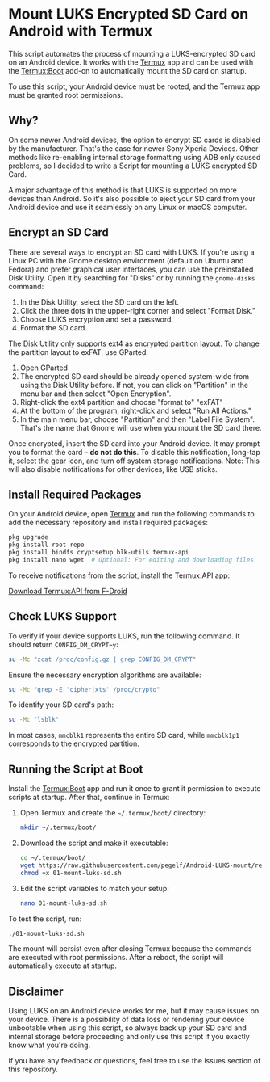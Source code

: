 
# Mount LUKS Encrypted SD Card on Android with Termux

This script automates the process of mounting a LUKS-encrypted SD card on an Android device. It works with the [Termux](https://f-droid.org/packages/com.termux/) app and can be used with the [Termux:Boot](https://f-droid.org/packages/com.termux.boot/) add-on to automatically mount the SD card on startup.

To use this script, your Android device must be rooted, and the Termux app must be granted root permissions.

## Why?
On some newer Android devices, the option to encrypt SD cards is disabled by the manufacturer. That's the case for newer Sony Xperia Devices.
Other methods like re-enabling internal storage formatting using ADB only caused problems, so I decided to write a Script for mounting a LUKS encrypted SD Card.

A major advantage of this method is that LUKS is supported on more devices than Android. So it's also possible to eject your SD card from your Android device and use it seamlessly on any Linux or macOS computer.


## Encrypt an SD Card

There are several ways to encrypt an SD card with LUKS. If you're using a Linux PC with the Gnome desktop environment (default on Ubuntu and Fedora) and prefer graphical user interfaces, you can use the preinstalled Disk Utility. Open it by searching for "Disks" or by running the `gnome-disks` command:

1. In the Disk Utility, select the SD card on the left.
2. Click the three dots in the upper-right corner and select "Format Disk."
3. Choose LUKS encryption and set a password.
4. Format the SD card.


The Disk Utility only supports ext4 as encrypted partition layout. To change the partition layout to exFAT, use GParted:
1. Open GParted
2. The encrypted SD card should be already opened system-wide from using the Disk Utility before. If not, you can click on "Partition" in the menu bar and then select "Open Encryption".
3. Right-click the ext4 partition and choose "format to" "exFAT"
4. At the bottom of the program, right-click and select "Run All Actions."
5. In the main menu bar, choose "Partition" and then "Label File System". That's the name that Gnome will use when you mount the SD card there.

Once encrypted, insert the SD card into your Android device. It may prompt you to format the card – **do not do this**. To disable this notification, long-tap it, select the gear icon, and turn off system storage notifications. Note: This will also disable notifications for other devices, like USB sticks.


## Install Required Packages

On your Android device, open [Termux](https://f-droid.org/packages/com.termux/) and run the following commands to add the necessary repository and install required packages:

```bash
pkg upgrade
pkg install root-repo
pkg install bindfs cryptsetup blk-utils termux-api
pkg install nano wget  # Optional: For editing and downloading files
```

To receive notifications from the script, install the Termux:API app:

[Download Termux:API from F-Droid](https://f-droid.org/packages/com.termux.api/)




## Check LUKS Support

To verify if your device supports LUKS, run the following command. It should return `CONFIG_DM_CRYPT=y`:
```bash
su -Mc "zcat /proc/config.gz | grep CONFIG_DM_CRYPT"
```

Ensure the necessary encryption algorithms are available:
```bash
su -Mc "grep -E 'cipher|xts' /proc/crypto"
```

To identify your SD card's path:
```bash
su -Mc "lsblk"
```

In most cases, `mmcblk1` represents the entire SD card, while `mmcblk1p1` corresponds to the encrypted partition.



## Running the Script at Boot

Install the [Termux:Boot](https://f-droid.org/packages/com.termux.boot/) app and run it once to grant it permission to execute scripts at startup. After that, continue in Termux:

1. Open Termux and create the `~/.termux/boot/` directory:
   ```bash
   mkdir ~/.termux/boot/
   ```
2. Download the script and make it executable:
   ```bash
   cd ~/.termux/boot/
   wget https://raw.githubusercontent.com/pegelf/Android-LUKS-mount/refs/heads/main/01-mount-luks-sd.sh
   chmod +x 01-mount-luks-sd.sh
   ```
3. Edit the script variables to match your setup:
   ```bash
   nano 01-mount-luks-sd.sh
   ```

To test the script, run:
```bash
./01-mount-luks-sd.sh
```

The mount will persist even after closing Termux because the commands are executed with root permissions. After a reboot, the script will automatically execute at startup.

## Disclaimer
Using LUKS on an Android device works for me, but it may cause issues on your device. There is a possibility of data loss or rendering your device unbootable when using this script, so always back up your SD card and internal storage before proceeding and only use this script if you exactly know what you're doing.

If you have any feedback or questions, feel free to use the issues section of this repository.